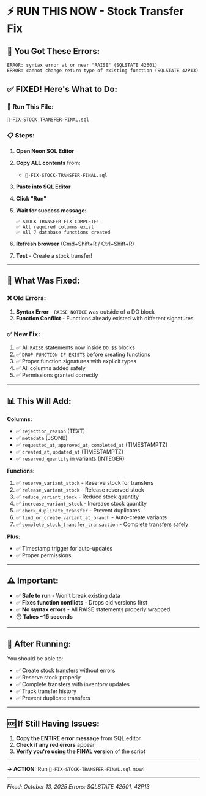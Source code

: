 # ⚡ RUN THIS NOW - Stock Transfer Fix

## 🚨 You Got These Errors:

```
ERROR: syntax error at or near "RAISE" (SQLSTATE 42601)
ERROR: cannot change return type of existing function (SQLSTATE 42P13)
```

## ✅ FIXED! Here's What to Do:

### 🎯 **Run This File:**
```
🔧-FIX-STOCK-TRANSFER-FINAL.sql
```

### 📋 **Steps:**

1. **Open Neon SQL Editor**

2. **Copy ALL contents** from:
   - `🔧-FIX-STOCK-TRANSFER-FINAL.sql`

3. **Paste into SQL Editor**

4. **Click "Run"**

5. **Wait for success message:**
   ```
   ✅ STOCK TRANSFER FIX COMPLETE!
   ✅ All required columns exist
   ✅ All 7 database functions created
   ```

6. **Refresh browser** (Cmd+Shift+R / Ctrl+Shift+R)

7. **Test** - Create a stock transfer!

---

## 🔧 What Was Fixed:

### ❌ Old Errors:
1. **Syntax Error** - `RAISE NOTICE` was outside of a DO block
2. **Function Conflict** - Functions already existed with different signatures

### ✅ New Fix:
1. ✅ All `RAISE` statements now inside `DO $$` blocks
2. ✅ `DROP FUNCTION IF EXISTS` before creating functions
3. ✅ Proper function signatures with explicit types
4. ✅ All columns added safely
5. ✅ Permissions granted correctly

---

## 📊 This Will Add:

**Columns:**
- ✅ `rejection_reason` (TEXT)
- ✅ `metadata` (JSONB)
- ✅ `requested_at`, `approved_at`, `completed_at` (TIMESTAMPTZ)
- ✅ `created_at`, `updated_at` (TIMESTAMPTZ)
- ✅ `reserved_quantity` in variants (INTEGER)

**Functions:**
1. ✅ `reserve_variant_stock` - Reserve stock for transfers
2. ✅ `release_variant_stock` - Release reserved stock
3. ✅ `reduce_variant_stock` - Reduce stock quantity
4. ✅ `increase_variant_stock` - Increase stock quantity
5. ✅ `check_duplicate_transfer` - Prevent duplicates
6. ✅ `find_or_create_variant_at_branch` - Auto-create variants
7. ✅ `complete_stock_transfer_transaction` - Complete transfers safely

**Plus:**
- ✅ Timestamp trigger for auto-updates
- ✅ Proper permissions

---

## ⚠️ Important:

- ✅ **Safe to run** - Won't break existing data
- ✅ **Fixes function conflicts** - Drops old versions first
- ✅ **No syntax errors** - All RAISE statements properly wrapped
- ⏱️ **Takes ~15 seconds**

---

## 🎉 After Running:

You should be able to:
- ✅ Create stock transfers without errors
- ✅ Reserve stock properly
- ✅ Complete transfers with inventory updates
- ✅ Track transfer history
- ✅ Prevent duplicate transfers

---

## 🆘 If Still Having Issues:

1. **Copy the ENTIRE error message** from SQL editor
2. **Check if any red errors** appear
3. **Verify you're using the FINAL version** of the script

---

**→ ACTION:** Run `🔧-FIX-STOCK-TRANSFER-FINAL.sql` now!

---

*Fixed: October 13, 2025*
*Errors: SQLSTATE 42601, 42P13*

